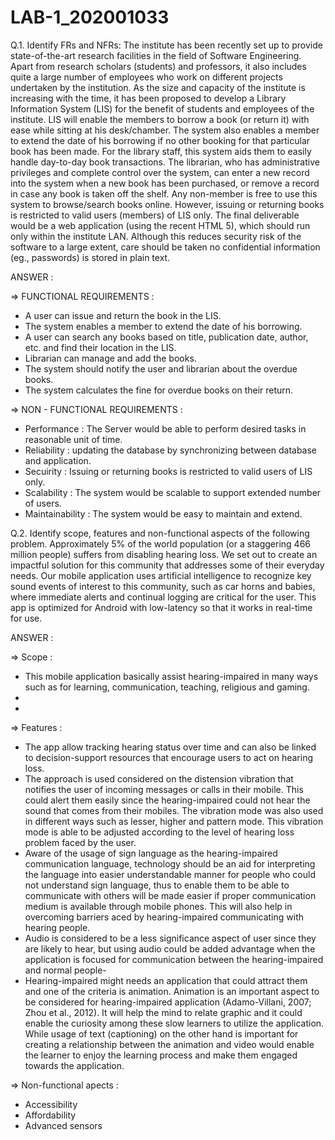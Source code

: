 # LAB-1_202001033

Q.1. Identify FRs and NFRs: 
The institute has been recently set up to provide state-of-the-art research facilities in the
field of Software Engineering. Apart from research scholars (students) and professors, it also
includes quite a large number of employees who work on different projects undertaken by
the institution.
As the size and capacity of the institute is increasing with the time, it has been proposed to
develop a Library Information System (LIS) for the benefit of students and employees of the
institute. LIS will enable the members to borrow a book (or return it) with ease while sitting
at his desk/chamber. The system also enables a member to extend the date of his borrowing
if no other booking for that particular book has been made. For the library staff, this system
aids them to easily handle day-to-day book transactions. The librarian, who has
administrative privileges and complete control over the system, can enter a new record into
the system when a new book has been purchased, or remove a record in case any book is
taken off the shelf. Any non-member is free to use this system to browse/search books
online. However, issuing or returning books is restricted to valid users (members) of LIS only.
The final deliverable would be a web application (using the recent HTML 5), which should
run only within the institute LAN. Although this reduces security risk of the software to a
large extent, care should be taken no confidential information (eg., passwords) is stored in
plain text.


ANSWER : 

=> FUNCTIONAL REQUIREMENTS : 

- A user can issue and return the book in the LIS.
- The system enables a member to extend the date of his borrowing.
- A user can search any books based on title, publication date, author, etc. and find their location in the LIS.
- Librarian can manage and add the books.
- The system should notify the user and librarian about the overdue books.
- The system calculates the fine for overdue books on their return.



=> NON - FUNCTIONAL REQUIREMENTS : 

- Performance :  The Server would be able to perform desired tasks in reasonable unit of time.
- Reliability : updating the database by synchronizing between database and application.
- Secuirity : Issuing or returning books is restricted to valid users of LIS only.
- Scalability : The system would be scalable to support extended number of users.
- Maintainability : The system would be easy to maintain and extend.


Q.2. Identify scope, features and non-functional aspects of the following problem.
Approximately 5% of the world population (or a staggering 466 million people) suffers from
disabling hearing loss. We set out to create an impactful solution for this community that
addresses some of their everyday needs. Our mobile application uses artificial intelligence to
recognize key sound events of interest to this community, such as car horns and babies,
where immediate alerts and continual logging are critical for the user. This app is optimized
for Android with low-latency so that it works in real-time for use.


ANSWER :


=> Scope : 

- This mobile  application basically  assist  hearing-impaired  in many  ways  such  as  for learning, communication, teaching, religious and gaming.
- 
- 


=> Features : 


- The app allow tracking hearing status over time and can also be linked to decision-support resources that encourage users to act on hearing loss.
- The  approach is  used considered on the distension vibration that notifies the user of incoming messages or calls in their mobile. This could alert them easily  since the  hearing-impaired could  not hear the  sound that comes  from their mobiles.  The vibration mode was also used in different ways such as lesser, higher and pattern  mode.  This  vibration  mode  is  able  to  be  adjusted according  to the  level of  hearing loss problem  faced by  the user.
- Aware of the usage of sign language as the hearing-impaired communication language, technology should be an aid for interpreting the language into easier understandable manner for people who could not understand sign language, thus to enable them to be able to communicate with  others  will  be  made  easier  if  proper  communication medium is available through mobile phones. This will also help in  overcoming  barriers  aced  by  hearing-impaired communicating with  hearing people.
- Audio is considered to be a less significance aspect of user since they are likely to  hear, but  using audio could be added  advantage when the application is focused for communication between the hearing-impaired and normal people-
-  Hearing-impaired might needs an application that  could attract  them and  one of  the criteria  is animation. Animation is an important aspect to be considered for hearing-impaired application (Adamo-Villani, 2007; Zhou et al., 2012). It will help the mind to relate graphic and it could enable the curiosity among these slow learners to utilize the application. While usage of text (captioning) on the other hand is important for  creating a  relationship between  the animation  and video would enable the learner to enjoy the learning process and make them engaged towards the application.


=> Non-functional apects : 


- Accessibility
- Affordability
- Advanced sensors

